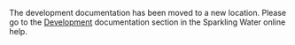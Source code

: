 The development documentation has been moved to a new location. Please go to the [Development](http://docs.h2o.ai/sparkling-water/2.3/latest-stable/doc/devel/devel.html) documentation section in the Sparkling Water online help.